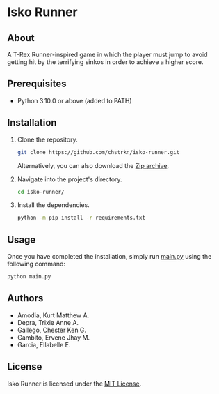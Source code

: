 # Isko Runner

## About

A T-Rex Runner-inspired game in which the player must jump to avoid getting hit by the terrifying sinkos in order to achieve a higher score.

## Prerequisites

- Python 3.10.0 or above (added to PATH)

## Installation

1. Clone the repository.

   ```sh
   git clone https://github.com/chstrkn/isko-runner.git
   ```

   Alternatively, you can also download the [Zip archive](https://github.com/chstrkn/isko-runner/archive/refs/heads/main.zip).

2. Navigate into the project's directory.

   ```sh
   cd isko-runner/
   ```

3. Install the dependencies.

   ```sh
   python -m pip install -r requirements.txt
   ```

## Usage

Once you have completed the installation, simply run [main.py](main.py) using the following command:

```sh
python main.py
```

## Authors

- Amodia, Kurt Matthew A.
- Depra, Trixie Anne A.
- Gallego, Chester Ken G.
- Gambito, Ervene Jhay M.
- Garcia, Ellabelle E.

## License

Isko Runner is licensed under the [MIT License](LICENSE).
